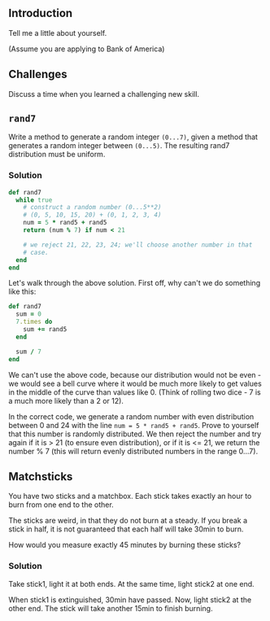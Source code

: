 ## Introduction

Tell me a little about yourself.

(Assume you are applying to Bank of America)

## Challenges

Discuss a time when you learned a challenging new skill.

## `rand7`

Write a method to generate a random integer `(0...7)`, given a method
that generates a random integer between `(0...5)`. The resulting rand7
distribution must be uniform.

### Solution

```ruby
def rand7
  while true
    # construct a random number (0...5**2)
    # (0, 5, 10, 15, 20) + (0, 1, 2, 3, 4)
    num = 5 * rand5 + rand5
    return (num % 7) if num < 21

    # we reject 21, 22, 23, 24; we'll choose another number in that
    # case.
  end
end
```

Let's walk through the above solution. First off, why can't we do something like this:

```ruby
def rand7
  sum = 0
  7.times do
    sum += rand5
  end

  sum / 7
end
```

We can't use the above code, because our distribution would not be even - we would see a bell curve where it would be much more likely to get values in the middle of the curve than values like 0. (Think of rolling two dice - 7 is a much more likely than a 2 or 12).

In the correct code, we generate a random number with even distribution between 0 and 24 with the line `num = 5 * rand5 + rand5`. Prove to yourself that this number is randomly distributed. We then reject the number and try again if it is > 21 (to ensure even distribution), or if it is <= 21, we return the number % 7 (this will return evenly distributed numbers in the range 0...7). 

## Matchsticks

You have two sticks and a matchbox. Each stick takes exactly an hour
to burn from one end to the other.

The sticks are weird, in that they do not burn at a steady. If you
break a stick in half, it is not guaranteed that each half will take
30min to burn.

How would you measure exactly 45 minutes by burning these sticks?

### Solution

Take stick1, light it at both ends. At the same time, light stick2 at
one end.

When stick1 is extinguished, 30min have passed. Now, light stick2 at
the other end. The stick will take another 15min to finish burning.
